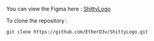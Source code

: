 You can view the Figma here : [ShittyLogo](https://www.figma.com/proto/AP8ULyV1WSh87y3c3HaSZv/Shitty-logo?type=design&t=psXZYh59XH3me0fQ-0&scaling=min-zoom&page-id=51%3A2&node-id=51-4&starting-point-node-id=51%3A4)

To clone the repository : 
```
git clone https://github.com/EtherD3v/ShittyLogo.git
```
